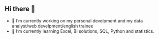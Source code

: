 ## Hi there 👋

<!--
**AllanYSalazarG/AllanYSalazarG** is a ✨ _special_ ✨ repository because its `README.md` (this file) appears on your GitHub profile.

Here are some ideas to get you started:
-->


- 🔭 I’m currently working on my personal develpment and my data analyst/web develpment/english trainee
- 🌱 I’m currently learning Excel, BI solutions, SQL, Python and statistics.

<!--
- 👯 I’m looking to collaborate on ...
- 🤔 I’m looking for help with ...
- 💬 Ask me about ...
- 📫 How to reach me: ...
- 😄 Pronouns: ...
- ⚡ Fun fact: ...
-->


